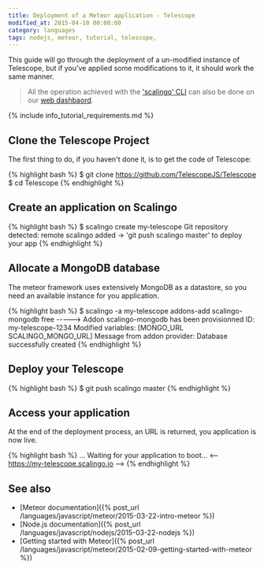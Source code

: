 ```yaml
---
title: Deployment of a Meteor application - Telescope
modified_at: 2015-04-10 00:00:00
category: languages
tags: nodejs, meteor, tutorial, telescope,
---
```


This guide will go through the deployment of a un-modified instance of Telescope,
but if you've applied some modifications to it, it should work the same manner.

<blockquote class="bg-info">
  All the operation achieved with the <a href="http://cli.scalingo.com">'scalingo' CLI</a> can also be done on our <a href="https://my.scalingo.com">web dashbaord</a>.
</blockquote>

{% include info_tutorial_requirements.md %}

## Clone the Telescope Project

The first thing to do, if you haven't done it, is to get the code of Telescope:

{% highlight bash %}
$ git clone https://github.com/TelescopeJS/Telescope
$ cd Telescope
{% endhighlight %}

## Create an application on Scalingo

{% highlight bash %}
$ scalingo create my-telescope
Git repository detected: remote scalingo added
→ 'git push scalingo master' to deploy your app
{% endhighlight %}

## Allocate a MongoDB database

The meteor framework uses extensively MongoDB as a datastore,
so you need an available instance for you application.

{% highlight bash %}
$ scalingo -a my-telescope addons-add scalingo-mongodb free
-----> Addon scalingo-mongodb has been provisionned
       ID: my-telescope-1234
       Modified variables: [MONGO_URL SCALINGO_MONGO_URL]
       Message from addon provider: Database successfully created
{% endhighlight %}

## Deploy your Telescope

{% highlight bash %}
$ git push scalingo master
{% endhighlight %}

## Access your application

At the end of the deployment process, an URL is returned, you application is now live.

{% highlight bash %}
…
Waiting for your application to boot...
<-- https://my-telescope.scalingo.io -->
{% endhighlight %}

## See also

* [Meteor documentation]({% post_url /languages/javascript/meteor/2015-03-22-intro-meteor %})
* [Node.js documentation]({% post_url /languages/javascript/nodejs/2015-03-22-nodejs %})
* [Getting started with Meteor]({% post_url /languages/javascript/meteor/2015-02-09-getting-started-with-meteor %})
